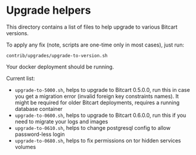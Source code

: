 # Upgrade helpers

This directory contains a list of files to help upgrade to various Bitcart versions.

To apply any fix (note, scripts are one-time only in most cases), just run:

`contrib/upgrades/upgrade-to-version.sh`

Your docker deployment should be running.

Current list:

- `upgrade-to-5000.sh`, helps to upgrade to Bitcart 0.5.0.0, run this in case you get a migration error (invalid foreign key constraints names). It might be required for older Bitcart deployments, requires a running database container
- `upgrade-to-0600.sh`, helps to upgrade to Bitcart 0.6.0.0, run this if you need to migrate your logs and images
- `upgrade-to-0610.sh`, helps to change postgresql config to allow password-less login
- `upgrade-to-0680.sh`, helps to fix permissions on tor hidden services volumes
